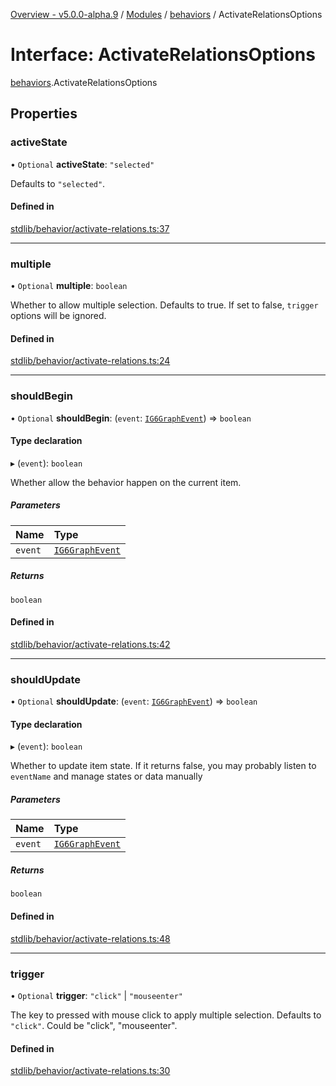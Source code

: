 [Overview - v5.0.0-alpha.9](../README.md) / [Modules](../modules.md) / [behaviors](../modules/behaviors.md) / ActivateRelationsOptions

# Interface: ActivateRelationsOptions

[behaviors](../modules/behaviors.md).ActivateRelationsOptions

## Properties

### activeState

• `Optional` **activeState**: ``"selected"``

Defaults to `"selected"`.

#### Defined in

[stdlib/behavior/activate-relations.ts:37](https://github.com/antvis/G6/blob/1eda86a093/packages/g6/src/stdlib/behavior/activate-relations.ts#L37)

___

### multiple

• `Optional` **multiple**: `boolean`

Whether to allow multiple selection.
Defaults to true.
If set to false, `trigger` options will be ignored.

#### Defined in

[stdlib/behavior/activate-relations.ts:24](https://github.com/antvis/G6/blob/1eda86a093/packages/g6/src/stdlib/behavior/activate-relations.ts#L24)

___

### shouldBegin

• `Optional` **shouldBegin**: (`event`: [`IG6GraphEvent`](types-IG6GraphEvent.md)) => `boolean`

#### Type declaration

▸ (`event`): `boolean`

Whether allow the behavior happen on the current item.

##### Parameters

| Name | Type |
| :------ | :------ |
| `event` | [`IG6GraphEvent`](types-IG6GraphEvent.md) |

##### Returns

`boolean`

#### Defined in

[stdlib/behavior/activate-relations.ts:42](https://github.com/antvis/G6/blob/1eda86a093/packages/g6/src/stdlib/behavior/activate-relations.ts#L42)

___

### shouldUpdate

• `Optional` **shouldUpdate**: (`event`: [`IG6GraphEvent`](types-IG6GraphEvent.md)) => `boolean`

#### Type declaration

▸ (`event`): `boolean`

Whether to update item state.
If it returns false, you may probably listen to `eventName` and
manage states or data manually

##### Parameters

| Name | Type |
| :------ | :------ |
| `event` | [`IG6GraphEvent`](types-IG6GraphEvent.md) |

##### Returns

`boolean`

#### Defined in

[stdlib/behavior/activate-relations.ts:48](https://github.com/antvis/G6/blob/1eda86a093/packages/g6/src/stdlib/behavior/activate-relations.ts#L48)

___

### trigger

• `Optional` **trigger**: ``"click"`` \| ``"mouseenter"``

The key to pressed with mouse click to apply multiple selection.
Defaults to `"click"`.
Could be "click", "mouseenter".

#### Defined in

[stdlib/behavior/activate-relations.ts:30](https://github.com/antvis/G6/blob/1eda86a093/packages/g6/src/stdlib/behavior/activate-relations.ts#L30)

